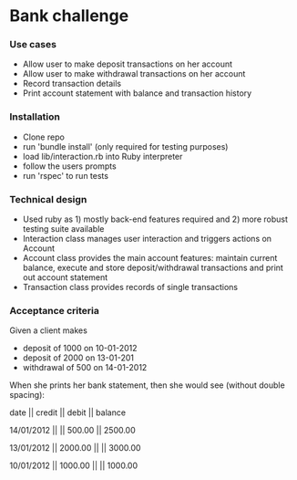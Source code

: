 # Bank challenge

### Use cases
- Allow user to make deposit transactions on her account
- Allow user to make withdrawal transactions on her account
- Record transaction details
- Print account statement with balance and transaction history

### Installation
- Clone repo
- run 'bundle install' (only required for testing purposes)
- load lib/interaction.rb into Ruby interpreter
- follow the users prompts
- run 'rspec' to run tests

### Technical design
- Used ruby as 1) mostly back-end features required and 2) more robust testing suite available
- Interaction class manages user interaction and triggers actions on Account
- Account class provides the main account features: maintain current balance, execute and store deposit/withdrawal transactions and print out account statement
- Transaction class provides records of single transactions

### Acceptance criteria

Given a client makes
- deposit of 1000 on 10-01-2012
- deposit of 2000 on 13-01-201
- withdrawal of 500 on 14-01-2012

When she prints her bank statement, then she would see (without double spacing):

date || credit || debit || balance

14/01/2012 || || 500.00 || 2500.00

13/01/2012 || 2000.00 || || 3000.00

10/01/2012 || 1000.00 || || 1000.00
